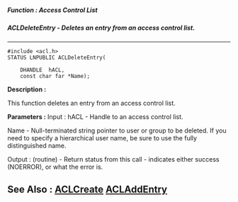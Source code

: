 ##### Function : Access Control List
##### ACLDeleteEntry - Deletes an entry from an access control list.
---
```
#include <acl.h>
STATUS LNPUBLIC ACLDeleteEntry(

	DHANDLE  hACL,
	const char far *Name);
```
**Description :**

This function deletes an entry from an access control list.

**Parameters :**
Input :
hACL  -  Handle to an access control list.

Name  -  Null-terminated string pointer to user or group to be deleted.  If you need to specify a hierarchical user name, be sure to use the fully distinguished name.

Output :
(routine)  -   Return status from this call - indicates either success (NOERROR), or what the error is.



**See Also :**
[ACLCreate](/domino-c-api-docs/reference/Func/ACLCreate)
[ACLAddEntry](/domino-c-api-docs/reference/Func/ACLAddEntry)
---

